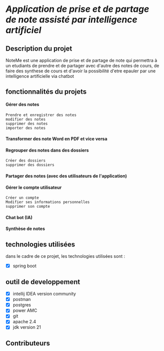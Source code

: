 # *Application de prise et de partage de note assisté par intelligence artificiel* 

## Description du projet
NoteMe est une application de prise et de partage de note qui permettra à un etudiants de prendre et de partager avec d'autre des notes de cours, de faire des synthese de cours et d'avoir la possibilité d'etre epauler par une intelligence artificielle via chatbot

## fonctionnalités du projets

#### Gérer des notes

    Prendre et enregistrer des notes
    modifier des notes 
    supprimer des notes
    importer des notes
#### Transformer des note Word en PDF et vice versa
#### Regrouper des notes dans des dossiers
    Créer des dossiers 
    supprimer des dossiers
#### Partager des notes (avec des utilisateurs de l'application)
#### Gérer le compte utilisateur
    Créer un compte 
    Modifier ses informations personnelles
    supprimer son compte
#### Chat bot (IA)
#### Synthèse de notes

## technologies utilisées
dans le cadre de ce projet, les technologies utilisées sont :
 -[x] spring boot


## outil de developpement 
-[x] intellij IDEA version community
-[x] postman
-[x] postgres
-[x] power AMC
-[x] git
-[x] apache 2.4
-[x] jdk version 21

## Contributeurs 

